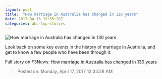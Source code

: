 ```yaml
---
layout: post
title:  "How marriage in Australia has changed in 130 years"
date: 2017-04-16 19:35:28Z
categories: abc-top-stories
---
```


![How marriage in Australia has changed in 130 years](http://www.abc.net.au/news/image/8443224-1x1-700x700.jpg)

Look back on some key events in the history of marriage in Australia, and get to know a few people who have been through it.


Full story on F3News: [How marriage in Australia has changed in 130 years](http://www.f3nws.com/n/ccBtAC)

> Posted on: Monday, April 17, 2017 12:35:28 AM

